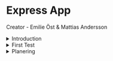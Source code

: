 # Express App

Creator - Emilie Öst & Mattias Andersson

<details>
<summary>Introduction</summary>

`node -v`
= v16.14.0

create dir - backend/src

create [Server.js](./backend/src/Server.js)

`cd backend`

`npm i express winston morgan cors dotenv mongoose helmet body-parser`

For testing
`npm i -D mocha chai chai-http` (dev-dependencies)

For running
`npm i -D nodemon`

Adding to package.json
`"type": "module",`
as well as
`"start": "node .",`
changing test to
`"test": "mocha 'src/test/**'"`

</details>

<details>
<summary>First Test</summary>

Testing so that our alive call is working

create dir test

create [Alive.test.js](./backend/src/test/Alive.test.js)

npm run test 1 passing test according to above test

</details>

<details>
<summary>Planering</summary>
Chat-webapp 
- it will also be a mobile application in the future

NAME:

---

## Figma

Colors:\
{`--main-dark-blue: #45475C`},\
{`--main-light-blue: #8389A0`},\
{`--main-chat-blue: 4D538B`}

![mobile](images/figma-wireframe.png 'mobile with figma')

</details>